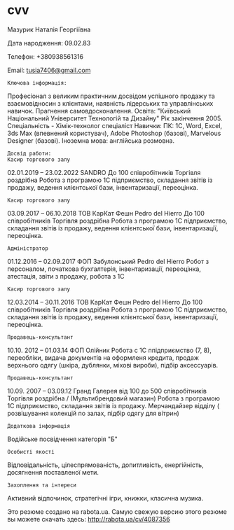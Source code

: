# cvv
Мазурик Наталія Георгіївна

Дата народження: 09.02.83

Телефон:	+380938561316

Email:	tusia7406@gmail.com

 	Ключова інформація:
Професіонал з великим практичним досвідом успішного продажу та взаємовідносин з клієнтами, наявність лідерських та управлінських навичок. Прагнення самовдосконалення.
	Освіта:
  "Київський Національний Університет Технологій та Дизайну" Рік закінчення 2005. Спеціальність - Хімік-технолог спеціаліст
	Навички:
    ПК:   1С, Word, Excel, 3ds Max (впевнений користувач), Adobe Photoshop (базові), Marvelous Designer (базові).
	Іноземна мова: англійська розмовна.

	Досвід работи: 
	Касир торгового залу
02.01.2019 – 23.02.2022
 SANDRO
До 100 співробітників Торгівля роздрібна
Робота з програмою 1С підприємство, складання звітів із продажу, ведення клієнтської бази, інвентаризації, переоцінка.
	
	Касир торгового залу
03.09.2017 – 06.10.2018
ТОВ КарКат Фешн
Pedro del Hierro
До 100 співробітників Торгівля роздрібна
Робота з програмою 1С підприємство, складання звітів із продажу, ведення клієнтської бази, інвентаризації, переоцінка.

	Адміністратор
01.12.2016 – 02.09.2017
ФОП Забулонський
Pedro del Hierro
Робот з персоналом, початкова бухгалтерія, інвентаризації, переоцінка, атестація, звіти з продажу, робота з 1С 

	Касир торгового залу
12.03.2014 – 30.11.2016
ТОВ КарКат Фешн
Pedro del Hierro
До 100 співробітників Торгівля роздрібна
Робота з програмою 1С підприємство, складання звітів із продажу, ведення клієнтської бази, інвентаризації, переоцінка.

	Продавець-консультант
10.10. 2012 – 01.03.14
ФОП  Олійник
Робота с 1С ппідприємство (7, 8), переобліки, видача документів на оформленя кредита, продаж верхнього одягу (шкіра, дублянки, міхові вироби), підбір аксессуарів. 

	Продавець-консультант
10.09. 2007 – 03.09.12
Гранд Галерея від 100 до 500 співробітників Торгівля роздрібна / (Мультибрендовий магазин)
Робота з програмою 1С підприємство, складання звітів із продажу.
 Мерчандайзер відділу ( розвішування колекцій по залах, підбір
одягу для вітрин)

 	Додаткова інформація
Водійське посвідчення категорія "Б"

	Особисті якості
Відповідальність, цілеспрямованість, допитливість, енергійність, досягнення поставленої мети.

	Захоплення та інтереси
Активний відпочинок, стратегічні ігри, книжки, класична музика.




















 Это резюме создано на rabota.ua.
Самую свежую версию этого резюме вы можете скачать здесь: http://rabota.ua/cv/4087356
